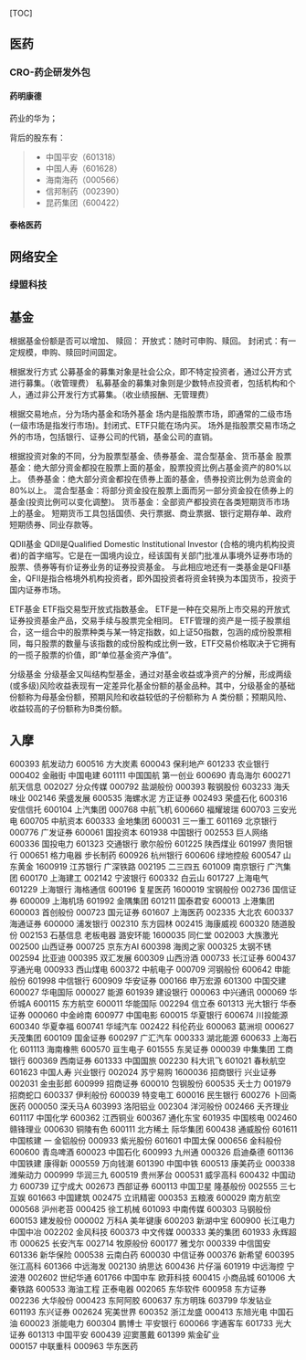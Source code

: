 [TOC]

## 医药
### CRO-药企研发外包
#### 药明康德
药业的华为；

背后的股东有：
>	- 中国平安（601318）
>	- 中国人寿（601628）
>	- 海南海药（000566）
>	- 信邦制药（002390）
>	- 昆药集团（600422）




#### 泰格医药


## 网络安全
### 绿盟科技



## 基金

根据基金份额是否可以增加、 赎回：
开放式：随时可申购、赎回。
封闭式：有一定规模，申购、赎回时间固定。



根据发行方式
公募基金的募集对象是社会公众，即不特定投资者，通过公开方式进行募集。（收管理费）
私募基金的募集对象则是少数特点投资者，包括机构和个人，通过非公开发行方式募集。（收业绩报酬、无管理费）



根据交易地点，分为场内基金和场外基金
场内是指股票市场，即通常的二级市场(一级市场是指发行市场)。封闭式、ETF只能在场内买。
场外是指股票交易市场之外的市场，包括银行、证券公司的代销，基金公司的直销。



根据投资对象的不同，分为股票型基金、债券基金、混合型基金、货币基金
股票基金：绝大部分资金都投在股票上面的基金，股票投资比例占基金资产的80%以上。
债券基金：绝大部分资金都投在债券上面的基金，债券投资比例为总资金的80%以上。
混合型基金：将部分资金投在股票上面而另一部分资金投在债券上的基金(投资比例可以变化调整)。
货币基金：全部资产都投资在各类短期货币市场上的基金。
	短期货币工具包括国债、央行票据、商业票据、银行定期存单、政府短期债券、同业存款等。



QDII基金
QDII是Qualified Domestic Institutional Investor (合格的境内机构投资者)的首字缩写。它是在一国境内设立，经该国有关部门批准从事境外证券市场的股票、债券等有价证券业务的证券投资基金。
与此相应地还有一类基金是QFII基金，QFII是指合格境外机构投资者，即外国投资者将资金转换为本国货币，投资于国内证券市场。



ETF基金
ETF指交易型开放式指数基金。
ETF是一种在交易所上市交易的开放式证券投资基金产品，交易手续与股票完全相同。
ETF管理的资产是一揽子股票组合，这一组合中的股票种类与某一特定指数，如上证50指数，包涵的成份股票相同，每只股票的数量与该指数的成份股构成比例一致，ETF交易价格取决于它拥有的一揽子股票的价值，即“单位基金资产净值”。



分级基金
分级基金又叫结构型基金，通过对基金收益或净资产的分解，形成两级(或多级)风险收益表现有一定差异化基金份额的基金品种。其中，分级基金的基础份额称为母基金份额，预期风险和收益较低的子份额称为 A 类份额；预期风险、收益较高的子份额称为B类份额。





## 入摩
600393 航发动力
600516 方大炭素
600043 保利地产 
601233 农业银行
000402 金融街
中国电建 
601111 中国国航
第一创业
600690 青岛海尔
600271 航天信息
002027 分众传媒
000792 盐湖般份 
000393 鞍钢股份
603233 海夭味业 
002146 荣盛发展 
600535 海螺水泥
方正证券
002493 荣盛石化 
600316 安信信托
600104 上汽集团 
000768 中航飞机
600660 福耀玻瑞
600703 三安光电 
600705 中航资本
600333 金地集团
600031 三一重工
601169 北京银行
000776 广发证券
600061 国投资本 
601938 中国银行
002553 巨人网络
600336 国投电力 
601323 交通银行
歌尔般份
601225 陕西煤业 
601997 贵阳银行
000651 格力电器
步长制药 
600926 杭州银行
600606 绿地控般
600547 山东黄金 
1600919 江苏银行
广深铁路
002195 二三四五 
601009 南京银行
广汽集团
600170 上海建工 
002142 宁波银行
600332 白云山
601727 上海电气 
601229 上海银行
海格通信
600196 复星医药 
1600019 宝钢般份
002736 国信证券 
600009 上海机场 
601992 金隅集团
601211 国泰君安
600013 上港集团 
600003 首创般份
000723 国元证券
601607 上海医药 
002335 大北农
600337 海通证券
600000 浦发银行 
002310 东方园林
002415 海康威视
600320 随道股份 
002153 石基信息
老板电器
潞安环能 
1600035 同仁堂
002003 大族激光
002500 山西证券 
000725 京东方AI 
600398 海阂之家
000325 太钢不锈 
002594 比亚迪
000395 双汇发展 
600309 山西汾酒 
000733 长江证券
600437 亨通光电
000933 西山煤电 
600372 中航电子
000709 河钢般份
600642 申能般份 
601998 中信银行
600909 华安证券
000166 申万宏源 
601300 中国交建
600027 华电国际
000027 能源 
601939 建设银行
000063 中兴通讯
000069 华侨城A 
600115 东方航空
600011 华能国际
002294 信立泰 
601313 光大银行
华泰证券
000060 中金岭南 
600977 中国电影
600015 华夏银行
600674 川投能源 
600340 华夏幸福
600741 华域汽车
002422 科伦药业 
600063 葛洲坝
000627 夭茂集团
600109 国金证券 
600297 广汇汽车
000333 湖北能源
600633 上海石化 
601113 海南橡熊
600570 亘生电子
601555 东吴证券 
000039 中集集团
工商银行
600369 西南证券 
601333 中国国旅
002230 科大讯飞
601021 春秋航空 
601623 中国人寿
兴业银行
002024 苏宁易购 
1600036 招商银行
兴业证券
002031 金虫彭郎 
600999 招商证券
600010 包钢股份
600535 夭士力 
001979 招商蛇口
600337 伊利般份
600039 特变电工 
600016 民生银行
600276 卜回斋医药
000050 深夭马A 
603993 洛阳铝业
002304 洋河般份
002466 夭齐理业 
601117 中国化学
600362 江西铜业
600367 通化东宝 
601935 中国核电
002460 赣锋理业
000630 铜陵有色 
600111 北方稀土
际华集团
600438 通威股份 
601611 中国核建
一 金铝般份
000933 紫光股份 
601601 中国太保
000656 金科般份
600600 青岛啤酒 
600023 中国石化
600993 九州通
000326 启迪桑德 
601136 中国铁建
康得新
000559 万向钱潮 
601390 中国中铁
600513 康美药业
000338 潍柴动力 
000999 华润三九
600519 贵州茅台
000531 威孚高科 
600432 中国动力
600739 辽宁成大
002673 西部证券 
600113 中国卫星
隆基般份
002555 三七互娱 
601663 中国建筑
002475 立讯精密
000353 五粮液
600029 南方航空
000568 沪州老苔
000425 徐工机械 
601093 中南传媒
600303 马钢般份
600153 建发般份 
000002 万科A
美年键康
600203 新湖中宝 
600900 长江电力
中国中冶
002202 金风科技
600373 中文传媒
000333 美的集团
601933 永辉超市 
000625 长安汽车
002714 牧原般份
600177 雅戈尔 
000339 中信国安
601336 新华保险 
000538 云南白药 
600030 中信证券
000376 新希望 
600395 张江高科 
601366 中远海发
002130 纳思达
600436 片仔淄 
601919 中远海控
宁波港
002602 世纪华通 
601766 中国中车
欧菲科技
600415 小商品城 
601006 大秦铁路
600533 海油工程
正泰电器 
002065 东华软件
600958 东方证券
002236 大华般份 
000423 东阿阿胶
600637 东方明珠
603799 华发钻业 
601193 东兴证券
002624 宪美世界 
600352 浙江龙盛 
000413 东旭光电
中国石油
600023 浙能电力 
600304 鹏博士
平安银行
600066 字通客车 
601733 光大证券
601313 中国平安
600439 迎窦蕙戴 
601399 紫金矿业  
000157 中联重科
000963 华东医药